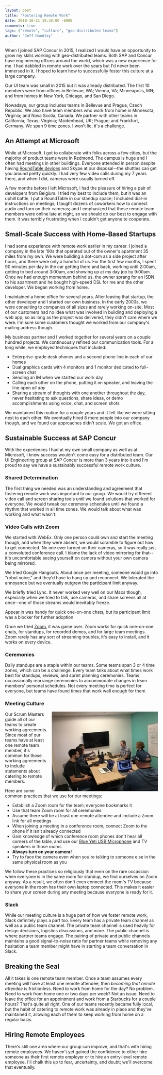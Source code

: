 ```yaml
---
layout: post
title: "Fostering Remote Work"
date: 2018-10-21 19:30:00 -0900
comments: true
tags: ["remote", "culture", "geo-distributed teams"]
author: "Jeff Handley"
---
```

When I joined SAP Concur in 2015, I realized I would have an opportunity to grow my skills working with geo-distributed teams. Both SAP and Concur have engineering offices around the world, which was a new experience for me. I had dabbled in remote work over the years but I'd never been immersed in it. I hoped to learn how to successfully foster this culture at a large company.

Our UI team was small in 2015 but it was already distributed. The first 10 members were from offices in Bellevue, WA; Vienna, VA; Minneapolis, MN; and from homes in New York, Chicago, and San Diego.

Nowadays, our group includes teams in Bellevue and Prague, Czech Republic. We also have team members who work from home in Minnesota; Virginia; and Nova Scotia, Canada. We partner with other teams in California; Texas; Virginia; Maidenhead, UK; Prague; and Frankfurt, Germany. We span 9 time zones. I won't lie, it's a challenge.

## An Attempt at Microsoft
While at Microsoft, I got to collaborate with folks across a few cities, but the majority of product teams were in Redmond. The campus is huge and I often had meetings in other buildings. Everyone attended in person despite having [RoundTable devices](https://en.wikipedia.org/wiki/Microsoft_RoundTable) and Skype at our disposal--the shuttles can get you around pretty quickly. I had very few video calls during my 7 years there, and when I did, cameras were usually turned off.

A few months before I left Microsoft, I had the pleasure of hiring a pair of developers from Belgium. I tried my best to include them, but it was an uphill battle. I put a RoundTable in our standup space; I included dial-in instructions on meetings; I taught dozens of coworkers how to connect audio and turn on their cameras; and I emphasized that these remote team members were online late at night, so we should do our best to engage with them. It was terribly frustrating when I couldn't get anyone to cooperate.

## Small-Scale Success with Home-Based Startups
I had some experience with remote work earlier in my career. I joined a company in the late '90s that operated out of the owner's apartment 35 miles from my own. We were building a dot-com as a side project after hours, and there were only a handful of us. For the first few months, I spent 90 minutes per day in the car getting there and back, working until 2:00am, getting to bed around 3:00am, and showing up at my day job by 9:00am. Once we had enough momentum behind us, the owner sprang for an ISDN to his apartment and he bought high-speed DSL for me and the other developer. We began working from home.

I maintained a home office for several years. After leaving that startup, the other developer and I started our own business. In the early 2000s, we were consulting to companies of all sizes and rarely working on-site. Most of our customers had no idea what was involved in building and deploying a web app, so as long as the project was delivered, they didn't care where we were. I'm sure some customers thought we worked from our company's mailing address though.

My business partner and I worked together for several years on a couple hundred projects. We continuously refined our communication tools. For a long while, we employed techniques that included:

* Enterprise-grade desk phones and a second phone line in each of our homes
* Dual graphics cards with 4 monitors and 1 monitor dedicated to full-screen chat
* Sending an IM when we started our work day
* Calling each other on the phone, putting it on speaker, and leaving the line open _all day_
* Sharing a stream of thoughts with one another throughout the day, never hesitating to ask questions, share ideas, or demo accomplishments using voice, chat, and screen shots

We maintained this routine for a couple years and it felt like we were sitting next to each other. We eventually hired 8 more people into our company though, and we found our approaches didn't scale. We got an office.

## Sustainable Success at SAP Concur
With the experiences I had at my own small company as well as at Microsoft, I knew success wouldn't come easy for a distributed team. Our UI Engineering group at SAP Concur is more than 3 years into it and I'm proud to say we have a sustainably successful remote work culture.

### Shared Determination
The first thing we needed was an understanding and agreement that fostering remote work was important to our group. We would try different video call and screen sharing tools until we found solutions that worked for everyone. We would tweak our ceremony schedules until we found a rhythm that worked in all time zones. We would talk about what was working and what wasn't.

### Video Calls with Zoom
We started with WebEx. Only one person could own and start the meeting though, and when they were absent, we would scramble to figure out how to get connected. No one ever turned on their cameras, so it was really just a convoluted conference call. I blame the lack of video mirroring for that--it's uncomfortable seeing yourself on camera without your own camera being mirrored.

We tried Google Hangouts. About once per meeting, someone would go into "robot voice," and they'd have to hang up and reconnect. We tolerated the annoyance but we eventually outgrew the participant limit anyway.

We briefly tried Lync. It never worked very well on our Macs though, especially when we tried to talk, use cameras, and share screens all at once--one of those streams would inevitably freeze.

Appear.in was handy for quick one-on-one chats, but its participant limit was a blocker for further adoption.

Once we tried [Zoom](https://zoom.us), it was game over. Zoom works for quick one-on-one chats, for standups, for recorded demos, and for large team meetings. Zoom rarely has any sort of streaming troubles, it's easy to install, and it works on every device.

### Ceremonies
Daily standups are a staple within our teams. Some teams span 3 or 4 time zones, which can be a challenge. Every team talks about what times work best for standups, reviews, and sprint planning ceremonies. Teams occassionally rearrange ceremonies to accommodate changes in team members' personal schedules. Not every meeting time is perfect for everyone, but teams have found times that work well enough for them.

### Meeting Culture
<img src="/img/postimages/2018-10-21-fostering-remote-work/standup.jpg" style="float:right; margin-left: 1em; width: 350px;" alt="standup meeting with everyone connected to Zoom" />

Our Scrum Masters guide all of our teams to create working agreements. Since most of our teams have at least one remote team member, it's common for those working agreements to include statements about catering to remote members.

Here are some common practices that we use for our meetings:

* Establish a Zoom room for the team; everyone bookmarks it
* Use that team Zoom room for all ceremonies
* Assume there will be at least one remote attendee and include a Zoom link for all meetings
* When joining a meeting in a conference room, connect Zoom to the phone if it isn't already connected
* Gain knowledge of which conference room phones don't hear all corners of the table, and use our [Blue Yeti USB Microphone](https://amzn.to/2PNeP7N) and TV speakers in those rooms
* **Always turn on your camera!**
* Try to face the camera even when you're talking to someone else in the same physical room as you

We follow these practices so religiously that even on the rare occassion when everyone is in the same room for standup, we find ourselves on Zoom anyway. As a result, we often don't even connect the room's TV because everyone in the room has their own laptop connected. This makes it easier to share your screen during any meeting because everyone is ready for it.

### Slack
While our meeting culture is a huge part of how we foster remote work, Slack definitely plays a part too. Every team has a private team channel as well as a public team channel. The private team channel is used heavily for design decisions, logistics discussions, and more. The public channel is where partner teams engage. The pairing of private and public channels maintains a good signal-to-noise ratio for partner teams while removing any hesitation a team member might have in starting a team conversation in Slack.

## Breaking the Seal
All it takes is one remote team member. Once a team assumes every meeting will have at least one remote attendee, then _becoming that remote attendee_ is frictionless. Need to work from home for the day? No problem. Need to work from home one or two days per week? Not an issue. Need to leave the office for an appointment and work from a Starbucks for a couple hours? That's quite all right. One of our teams recently became fully local, but the habit of catering to remote work was already in place and they've maintained it, allowing each of them to keep working from home on a regular basis.

## Hiring Remote Employees
There's still one area where our group can improve, and that's with hiring remote employees. We haven't yet gained the confidence to either hire someone as their first remote employer or to hire an entry-level remote employee. I'll chalk this up to fear, uncertainty, and doubt; we'll overcome that eventually.
